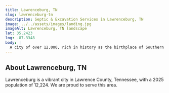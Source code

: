 ```yaml
---
title: Lawrenceburg, TN
slug: lawrenceburg-tn
description: Septic & Excavation Services in Lawrenceburg, TN
image: ../../assets/images/landing.jpg
imageAlt: Lawrenceburg, TN landscape
lat: 35.2423
lng: -87.3348
body: |
  A city of over 12,000, rich in history as the birthplace of Southern Gospel Music and with ties to David Crockett, Lawrenceburg is seeing diverse new development, from commercial additions like Starbucks to residential projects like Crockett Hill Luxury Homes. J.R. Outdoor Solutions offers tailored outdoor solutions, providing effective Drainage Solutions vital for the Western Highland Rim's cherty limestone geology and creekside locations. We offer expert Excavation & Site Prep and careful Land Clearing & Grading. Our team delivers crucial Septic Installation and reliable Septic Repair & Replacement, designed for varied terrain. We also contribute to the area's distinct character by creating beautiful Outdoor Living Spaces, practical Concrete Patios & Walkways, and structurally sound Retaining Walls that enhance properties near the historic Square.
---
```


## About Lawrenceburg, TN
Lawrenceburg is a vibrant city in Lawrence County, Tennessee, with a 2025 population of 12,224. We are proud to serve this area.
